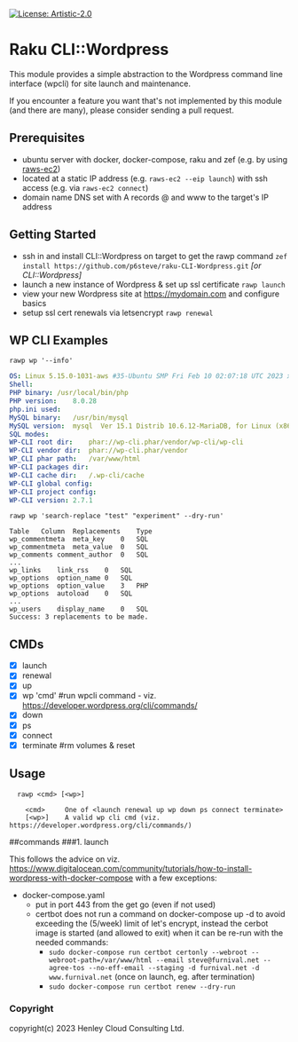 [![License: Artistic-2.0](https://img.shields.io/badge/License-Artistic%202.0-0298c3.svg)](https://opensource.org/licenses/Artistic-2.0)

# Raku CLI::Wordpress

This module provides a simple abstraction to the Wordpress command line interface (wpcli) for site launch and maintenance.

If you encounter a feature you want that's not implemented by this module (and there are many), please consider sending a pull request.

## Prerequisites
- ubuntu server with docker, docker-compose, raku and zef (e.g. by using [raws-ec2](https://github.com/p6steve/raku-CLI-AWS-EC2-Simple))
- located at a static IP address (e.g. ```raws-ec2 --eip launch```) with ssh access (e.g. via ```raws-ec2 connect```)
- domain name DNS set with A records @ and www to the target's IP address

## Getting Started
- ssh in and install CLI::Wordpress on target to get the rawp command
```zef install https://github.com/p6steve/raku-CLI-Wordpress.git``` _[or CLI::Wordpress]_
- launch a new instance of Wordpress & set up ssl certificate
```rawp launch```
- view your new Wordpress site at https://mydomain.com and configure basics
- setup ssl cert renewals via letsencrypt
```rawp renewal```

## WP CLI Examples

```rawp wp '--info'```

```yaml
OS:	Linux 5.15.0-1031-aws #35-Ubuntu SMP Fri Feb 10 02:07:18 UTC 2023 x86_64
Shell:	
PHP binary:	/usr/local/bin/php
PHP version:	8.0.28
php.ini used:	
MySQL binary:	/usr/bin/mysql
MySQL version:	mysql  Ver 15.1 Distrib 10.6.12-MariaDB, for Linux (x86_64) using readline 5.1
SQL modes:	
WP-CLI root dir:	phar://wp-cli.phar/vendor/wp-cli/wp-cli
WP-CLI vendor dir:	phar://wp-cli.phar/vendor
WP_CLI phar path:	/var/www/html
WP-CLI packages dir:	
WP-CLI cache dir:	/.wp-cli/cache
WP-CLI global config:	
WP-CLI project config:	
WP-CLI version:	2.7.1
```

```rawp wp 'search-replace "test" "experiment" --dry-run'```

```text
Table	Column	Replacements	Type
wp_commentmeta	meta_key	0	SQL
wp_commentmeta	meta_value	0	SQL
wp_comments	comment_author	0	SQL
...
wp_links	link_rss	0	SQL
wp_options	option_name	0	SQL
wp_options	option_value	3	PHP
wp_options	autoload	0	SQL
...
wp_users	display_name	0	SQL
Success: 3 replacements to be made.
```

## CMDs
- [x] launch
- [x] renewal
- [x] up
- [x] wp 'cmd'    #run wpcli command - viz. https://developer.wordpress.org/cli/commands/
- [x] down
- [x] ps
- [x] connect
- [x] terminate   #rm volumes & reset

## Usage
```
  rawp <cmd> [<wp>]
  
    <cmd>     One of <launch renewal up wp down ps connect terminate>
    [<wp>]    A valid wp cli cmd (viz. https://developer.wordpress.org/cli/commands/)
```

##commands
###1. launch

This follows the advice on viz. https://www.digitalocean.com/community/tutorials/how-to-install-wordpress-with-docker-compose with a few exceptions:
- docker-compose.yaml
  - put in port 443 from the get go (even if not used)
  - certbot does not run a command on docker-compose up -d to avoid exceeding the (5/week) limit of let's encrypt, instead the cerbot image is started (and allowed to exit) when it can be re-run with the needed commands:
     - ```sudo docker-compose run certbot certonly --webroot --webroot-path=/var/www/html --email steve@furnival.net --agree-tos --no-eff-email --staging -d furnival.net -d www.furnival.net``` (once on launch, eg. after termination)
     - ```sudo docker-compose run certbot renew --dry-run```




### Copyright
copyright(c) 2023 Henley Cloud Consulting Ltd.
